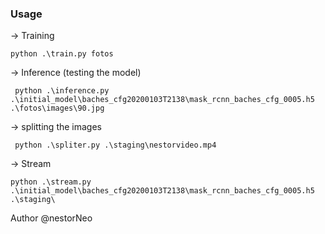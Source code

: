 ### Usage 

-> Training
```
python .\train.py fotos
```

-> Inference (testing the model)
```
 python .\inference.py .\initial_model\baches_cfg20200103T2138\mask_rcnn_baches_cfg_0005.h5 .\fotos\images\90.jpg
```

-> splitting the images
```
 python .\spliter.py .\staging\nestorvideo.mp4
```

-> Stream 
```
python .\stream.py .\initial_model\baches_cfg20200103T2138\mask_rcnn_baches_cfg_0005.h5 .\staging\
```

Author @nestorNeo
